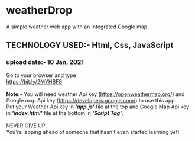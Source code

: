 # weatherDrop
A simple weather web app with an integrated Google map<br>
## TECHNOLOGY USED:- Html, Css, JavaScript
### upload date:- 10 Jan, 2021
Go to your browser and type<br>
https://bit.ly/2MYHBFS<br>
<br>
**Note:-** You will need weather Api key (https://openweathermap.org/) and Google map Api key (https://developers.google.com/) to use this app.<br>
Put your Weather Api key in ***'app.js'*** file at the top and Google Map Api key in ***'index.html'*** file at the bottom in ***'Script Tag'***.<br>
<br>
NEVER GIVE UP<br>
You're lapping ahead of someone that hasn't even started learning yet!

